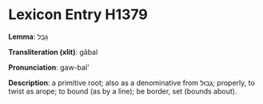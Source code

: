 # Lexicon Entry H1379

**Lemma**: גָּבַל

**Transliteration (xlit)**: gâbal

**Pronunciation**: gaw-bal'

**Description**:
a primitive root; also as a denominative from גְּבוּל; properly, to twist as arope;  to bound (as by a line); be border, set (bounds about).
